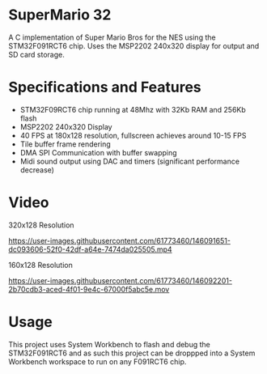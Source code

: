 # SuperMario 32
A C implementation of Super Mario Bros for the NES using the STM32F091RCT6 chip. Uses the MSP2202 240x320 display for output and SD card storage.

# Specifications and Features
* STM32F09RCT6 chip running at 48Mhz with 32Kb RAM and 256Kb flash
* MSP2202 240x320 Display
* 40 FPS at 180x128 resolution, fullscreen achieves around 10-15 FPS
* Tile buffer frame rendering
* DMA SPI Communication with buffer swapping
* Midi sound output using DAC and timers (significant performance decrease)

# Video
320x128 Resolution

https://user-images.githubusercontent.com/61773460/146091651-dc093606-52f0-42df-a64e-7474da025505.mp4

160x128 Resolution


https://user-images.githubusercontent.com/61773460/146092201-2b70cdb3-aced-4f01-9e4c-67000f5abc5e.mov




# Usage
This project uses System Workbench to flash and debug the STM32F091RCT6 and as such this project can be droppped into a System Workbench workspace to run on any F091RCT6 chip.
